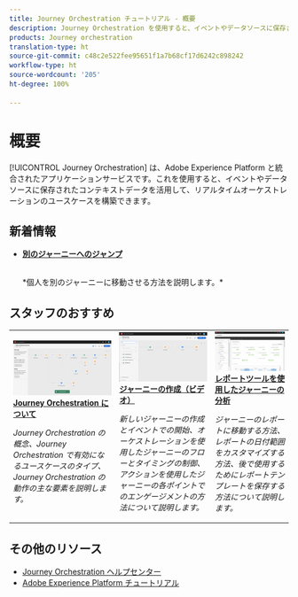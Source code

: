 ```yaml
---
title: Journey Orchestration チュートリアル - 概要
description: Journey Orchestration を使用すると、イベントやデータソースに保存されたコンテキストデータを活用して、リアルタイムオーケストレーションのユースケースを構築できます。
products: Journey orchestration
translation-type: ht
source-git-commit: c48c2e522fee95651f1a7b68cf17d6242c898242
workflow-type: ht
source-wordcount: '205'
ht-degree: 100%

---
```



# 概要

[!UICONTROL Journey Orchestration] は、Adobe Experience Platform と統合されたアプリケーションサービスです。これを使用すると、イベントやデータソースに保存されたコンテキストデータを活用して、リアルタイムオーケストレーションのユースケースを構築できます。

## 新着情報

* **[別のジャーニーへのジャンプ](/help/building-a-journey/jumping-to-another-journey.md)**

   <br>
   *個人を別のジャーニーに移動させる方法を説明します。*

## スタッフのおすすめ

<table>
<tr>
  <td>
    <a href="./understanding-journey-orchestration.md">
      <img alt="Journey Orchestration について" src="./assets/journey-orchestration-example.png"/>
    </a>
    <div>
      <a href="./understanding-journey-orchestration.md">
    <strong>Journey Orchestration について</strong>
    </a>
    </div>
    <p>
    <em>Journey Orchestration の概念、Journey Orchestration で有効になるユースケースのタイプ、Journey Orchestration の動作の主な要素を説明します。</em>
    <p>
  </td>
  <td>
    <a href="./building-a-journey/creating-a-journey.md">
        <img alt="ジャーニーの作成（ビデオ）" src="./assets/journey34.png"/>
    </a>
    <div>
      <a href="./building-a-journey/creating-a-journey.md">
    <strong>ジャーニーの作成（ビデオ）</strong>
    </a>
    </div>
    <p>
    <em>新しいジャーニーの作成とイベントでの開始、オーケストレーションを使用したジャーニーのフローとタイミングの制御、アクションを使用したジャーニーの各ポイントでのエンゲージメントの方法について説明します。</em>
    <p>
  </td>
  <td>
   <a href="./analyze-a-journey-via-reporting-tools.md">
      <img alt="レポートツールを使用したジャーニーの分析" src="./assets/dynamic_report_journey_8.png" />
    </a>
    <div>
      <a href="./analyze-a-journey-via-reporting-tools.md">
    <strong>レポートツールを使用したジャーニーの分析</strong>
    </a>
    </div>
    <p>
    <em>ジャーニーのレポートに移動する方法、レポートの日付範囲をカスタマイズする方法、後で使用するためにレポートテンプレートを保存する方法について説明します。</em>
    <p>
  </td>
</tr>
</table>

## その他のリソース

* [Journey Orchestration ヘルプセンター](https://docs.adobe.com/content/help/ja-JP/journeys/using/journey-orchestration-home.html)
* [Adobe Experience Platform チュートリアル](https://experienceleague.adobe.com/docs/platform-learn/tutorials/overview.html?lang=ja)

